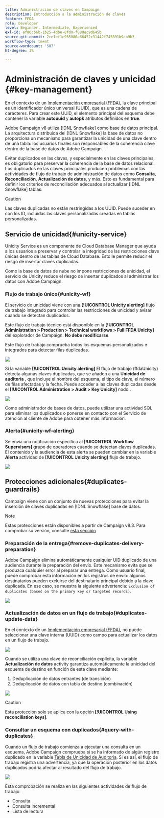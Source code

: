 ```yaml
---
title: Administración de claves en Campaign
description: Introducción a la administración de claves
feature: FFDA
role: Developer
level: Beginner, Intermediate, Experienced
exl-id: ef06cb6b-1b25-4dbe-8fd0-f880ec9d645b
source-git-commit: 2ce1ef1e935080a66452c31442f745891b9ab9b3
workflow-type: tm+mt
source-wordcount: '587'
ht-degree: 3%

---
```


# Administración de claves y unicidad {#key-management}

En el contexto de un [Implementación empresarial (FFDA)](enterprise-deployment.md), la clave principal es un identificador único universal (UUID), que es una cadena de caracteres. Para crear este UUID, el elemento principal del esquema debe contener la variable **autouuid** y **autopk** atributos definidos en **true**.

Adobe Campaign v8 utiliza [!DNL Snowflake] como base de datos principal. La arquitectura distribuida del [!DNL Snowflake] la base de datos no proporciona un mecanismo para garantizar la unicidad de una clave dentro de una tabla: los usuarios finales son responsables de la coherencia clave dentro de la base de datos de Adobe Campaign.

Evitar duplicados en las claves, y especialmente en las claves principales, es obligatorio para preservar la coherencia de la base de datos relacional. Los duplicados en las claves principales producen problemas con las actividades de flujo de trabajo de administración de datos como **Consulta**, **Reconciliación**, **Actualización de datos**, y más. Esto es fundamental para definir los criterios de reconciliación adecuados al actualizar [!DNL Snowflake] tablas.


>[!CAUTION]
>
>Las claves duplicadas no están restringidas a los UUID. Puede suceder en con los ID, incluidas las claves personalizadas creadas en tablas personalizadas.


## Servicio de unicidad{#unicity-service}

Unicity Service es un componente de Cloud Database Manager que ayuda a los usuarios a preservar y controlar la integridad de las restricciones clave únicas dentro de las tablas de Cloud Database. Esto le permite reducir el riesgo de insertar claves duplicadas.

Como la base de datos de nube no impone restricciones de unicidad, el servicio de Unicity reduce el riesgo de insertar duplicados al administrar los datos con Adobe Campaign.

### Flujo de trabajo único{#unicity-wf}

El servicio de unicidad viene con una **[!UICONTROL Unicity alerting]** flujo de trabajo integrado para controlar las restricciones de unicidad y avisar cuando se detectan duplicados.

Este flujo de trabajo técnico está disponible en la **[!UICONTROL Administration > Production > Technical workflows > Full FFDA Unicity]** del explorador de Campaign. **No debe modificarse**.

Este flujo de trabajo comprueba todos los esquemas personalizados e integrados para detectar filas duplicadas.

![](assets/unicity-alerting-wf.png)

Si la variable **[!UICONTROL Unicity alerting]** El flujo de trabajo (ffdaUnicity) detecta algunas claves duplicadas, que se añaden a una **Unicidad de auditoría** , que incluye el nombre del esquema, el tipo de clave, el número de filas afectadas y la fecha. Puede acceder a las claves duplicadas desde el **[!UICONTROL Administration > Audit > Key Unicity]** nodo .

![](assets/unicity-table.png)

Como administrador de bases de datos, puede utilizar una actividad SQL para eliminar los duplicados o ponerse en contacto con el Servicio de atención al cliente de Adobe para obtener más información.

### Alerta{#unicity-wf-alerting}

Se envía una notificación específica al **[!UICONTROL Workflow Supervisors]** grupo de operadores cuando se detectan claves duplicadas. El contenido y la audiencia de esta alerta se pueden cambiar en la variable **Alerta** actividad de **[!UICONTROL Unicity alerting]** flujo de trabajo.

![](assets/wf-alert-activity.png)


## Protecciones adicionales{#duplicates-guardrails}

Campaign viene con un conjunto de nuevas protecciones para evitar la inserción de claves duplicadas en [!DNL Snowflake] base de datos.

>[!NOTE]
>
>Estas protecciones están disponibles a partir de Campaign v8.3. Para comprobar su versión, consulte [esta sección](../start/compatibility-matrix.md#how-to-check-your-campaign-version-and-buildversion)

### Preparación de la entrega{#remove-duplicates-delivery-preparation}

Adobe Campaign elimina automáticamente cualquier UID duplicado de una audiencia durante la preparación del envío. Este mecanismo evita que se produzca cualquier error al preparar una entrega. Como usuario final, puede comprobar esta información en los registros de envío: algunos destinatarios pueden excluirse del destinatario principal debido a la clave duplicada. En ese caso, se muestra la siguiente advertencia: `Exclusion of duplicates (based on the primary key or targeted records)`.

![](assets/exclusion-duplicates-log.png)

### Actualización de datos en un flujo de trabajo{#duplicates-update-data}

En el contexto de un [Implementación empresarial (FFDA)](enterprise-deployment.md), no puede seleccionar una clave interna (UUID) como campo para actualizar los datos en un flujo de trabajo.

![](assets/update-data-no-internal-key.png)

Cuando se utiliza una clave de reconciliación explícita, la variable **Actualización de datos** activity garantiza automáticamente la unicidad del esquema de destino en función de esta clave mediante:

1. Deduplicación de datos entrantes (de transición)
1. Deduplicación de datos con tabla de destino (combinación)


![](assets/update-data-deduplicate.png)

>[!CAUTION]
>
>Esta protección solo se aplica con la opción **[!UICONTROL Using reconciliation keys]**.


### Consultar un esquema con duplicados{#query-with-duplicates}

Cuando un flujo de trabajo comienza a ejecutar una consulta en un esquema, Adobe Campaign comprueba si se ha informado de algún registro duplicado en la variable [Tabla de Unicidad de Auditoría](#unicity-wf). Si es así, el flujo de trabajo registra una advertencia, ya que la operación posterior en los datos duplicados podría afectar al resultado del flujo de trabajo.

![](assets/query-with-duplicates.png)

Esta comprobación se realiza en las siguientes actividades de flujo de trabajo:

* Consulta
* Consulta incremental
* Lista de lectura
